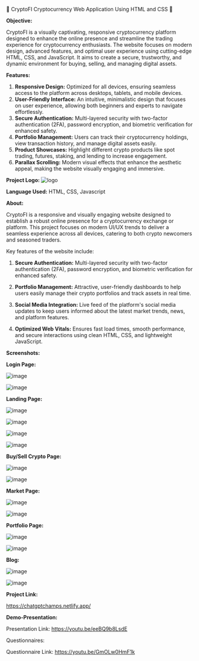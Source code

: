 🎉 CryptoFI Cryptocurrency Web Application Using HTML and CSS 🎉

**Objective:**

CryptoFI is a visually captivating, responsive cryptocurrency platform designed to enhance the online presence and streamline the trading experience for cryptocurrency enthusiasts. The website focuses on modern design, advanced features, and optimal user experience using cutting-edge HTML, CSS, and JavaScript. It aims to create a secure, trustworthy, and dynamic environment for buying, selling, and managing digital assets.

**Features:**

1. **Responsive Design:** Optimized for all devices, ensuring seamless access to the platform across desktops, tablets, and mobile devices.
2. **User-Friendly Interface:** An intuitive, minimalistic design that focuses on user experience, allowing both beginners and experts to navigate effortlessly.
3. **Secure Authentication:** Multi-layered security with two-factor authentication (2FA), password encryption, and biometric verification for enhanced safety.
4. **Portfolio Management:** Users can track their cryptocurrency holdings, view transaction history, and manage digital assets easily.
5. **Product Showcases:** Highlight different crypto products like spot trading, futures, staking, and lending to increase engagement.
6. **Parallax Scrolling:** Modern visual effects that enhance the aesthetic appeal, making the website visually engaging and immersive.

**Project Logo:**
![logo](https://github.com/user-attachments/assets/4ab9b6da-758d-464a-a37d-d55aa9e2a698)

**Language Used:** HTML, CSS, Javascript

**About:**

CryptoFI is a responsive and visually engaging website designed to establish a robust online presence for a cryptocurrency exchange or platform. This project focuses on modern UI/UX trends to deliver a seamless experience across all devices, catering to both crypto newcomers and seasoned traders.

Key features of the website include:

1. **Secure Authentication:** Multi-layered security with two-factor authentication (2FA), password encryption, and biometric verification for enhanced safety.

2. **Portfolio Management:** Attractive, user-friendly dashboards to help users easily manage their crypto portfolios and track assets in real time.

3. **Social Media Integration:** Live feed of the platform's social media updates to keep users informed about the latest market trends, news, and platform features.

4. **Optimized Web Vitals:** Ensures fast load times, smooth performance, and secure interactions using clean HTML, CSS, and lightweight JavaScript.


**Screenshots:**

**Login Page:**

![image](https://github.com/user-attachments/assets/8df9c857-cbe2-418e-9515-8b73d8dd1e3b)

![image](https://github.com/user-attachments/assets/6e11525c-addd-4cbc-be5f-9a203ab52b90)


**Landing Page:**

![image](https://github.com/user-attachments/assets/7cfa7e9e-fb08-48b7-9243-36d2568f57d5)

![image](https://github.com/user-attachments/assets/3c0cf26e-0fce-43c3-bf21-690a7116ead4)

![image](https://github.com/user-attachments/assets/190021bc-6842-4975-af4b-60aad675a649)

![image](https://github.com/user-attachments/assets/0b6ae2c5-647d-4cdc-aa87-1752557367f1)


**Buy/Sell Crypto Page:**

![image](https://github.com/user-attachments/assets/21627ee1-7ee7-4adc-89a8-98a6f139c46a)

![image](https://github.com/user-attachments/assets/68e7b973-699d-4da3-bb6d-dd8545b74bbc)


**Market Page:**

![image](https://github.com/user-attachments/assets/bc16c440-6e09-4479-b882-7568eb2e2c93)

![image](https://github.com/user-attachments/assets/e8d228b2-538a-4895-9b0f-c9fde1a029ff)


**Portfolio Page:**

![image](https://github.com/user-attachments/assets/0c0ea087-7bb1-432f-9c5e-d988d566088a)

![image](https://github.com/user-attachments/assets/720146a1-c7d7-4849-b20e-2b5d9930fc96)


**Blog:**

![image](https://github.com/user-attachments/assets/1bc13c6f-07a9-4246-aa52-5f14348ea9fb)

![image](https://github.com/user-attachments/assets/032da2cc-ca4e-4bd8-9af7-ef383a4e59d3)


**Project Link:**

https://chatgptchamps.netlify.app/

**Demo-Presentation:**

Presentation Link: https://youtu.be/eeBQ9b8LsdE

Questionnaires:

Questionnaire Link: https://youtu.be/GmOLw0HmF1k
